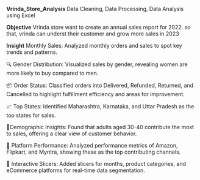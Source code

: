 **Vrinda_Store_Analysis**
Data Cleaning, Data Processing, Data Analysis using Excel

**Objective**
Vrinda store want to create an annual sales report for 2022. so that, vrinda can underst their customer and grow more sales in 2023

**Insight**
Monthly Sales: Analyzed monthly orders and sales to spot key trends and patterns.

🔍 Gender Distribution: Visualized sales by gender, revealing women are more likely to buy compared to men.

📦 Order Status: Classified orders into Delivered, Refunded, Returned, and Cancelled to highlight fulfillment efficiency and areas for improvement.

📈 Top States: Identified Maharashtra, Karnataka, and Uttar Pradesh as the top states for sales.

👥Demographic Insights: Found that adults aged 30-40 contribute the most to sales, offering a clear view of customer behavior.

🛒 Platform Performance: Analyzed performance metrics of Amazon, Flipkart, and Myntra, showing these as the top contributing channels.

🔄 Interactive Slicers: Added slicers for months, product categories, and eCommerce platforms for real-time data segmentation.
